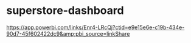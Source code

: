 # superstore-dashboard
https://app.powerbi.com/links/Enr4-LRcQj?ctid=e9e15e6e-c19b-434e-90d7-45f602422dc9&amp;pbi_source=linkShare
